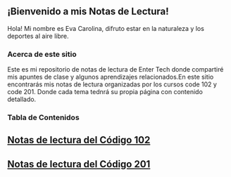 ## ¡Bienvenido a mis Notas de Lectura!
Hola! Mi nombre es Eva Carolina, difruto estar en la naturaleza y los deportes al aire libre. 

### Acerca de este sitio
Este es mi repositorio de notas de lectura de Enter Tech donde compartiré mis apuntes de clase y algunos aprendizajes relacionados.En este sitio encontrarás mis notas de lectura  organizadas por los cursos code 102 y code 201. Donde cada tema tednrá su propia página con contenido detallado.
### Tabla de Contenidos

## [Notas de lectura del Código 102](./102/)

## [Notas de lectura del Código 201](./201/)


